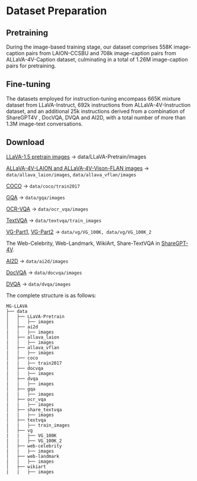 # Dataset Preparation

## Pretraining

During the image-based training stage, our dataset comprises 558K image-caption pairs from LAION-CCSBU and 708k image-caption pairs from ALLaVA-4V-Caption dataset, culminating in a total of 1.26M image-caption pairs for pretraining.

## Fine-tuning

The datasets employed for instruction-tuning encompass 665K mixture dataset from LLaVA-Instruct, 692k instructions from ALLaVA-4V-Instruction dataset, and an additional 25k instructions derived from a combination of ShareGPT4V , DocVQA, DVQA and AI2D, with a total number of more than 1.3M image-text conversations.

## Download
[LLaVA-1.5 pretrain images](https://huggingface.co/datasets/liuhaotian/LLaVA-CC3M-Pretrain-595K) -> data/LLaVA-Pretrain/images

[ALLaVA-4V-LAION and ALLaVA-4V-Vison-FLAN images](https://huggingface.co/datasets/FreedomIntelligence/ALLaVA-4V) -> ```data/allava_laion/images```, ```data/allava_vflan/images```


[COCO](http://images.cocodataset.org/zips/train2017.zip) -> ```data/coco/train2017```

[GQA](https://downloads.cs.stanford.edu/nlp/data/gqa/images.zip) -> ```data/gqa/images```

[OCR-VQA](https://drive.google.com/drive/folders/1_GYPY5UkUy7HIcR0zq3ZCFgeZN7BAfm_?usp=sharing) -> ```data/ocr_vqa/images```

[TextVQA](https://dl.fbaipublicfiles.com/textvqa/images/train_val_images.zip) -> ```data/textvqa/train_images```

[VG-Part1](https://cs.stanford.edu/people/rak248/VG_100K_2/images.zip), [VG-Part2](https://cs.stanford.edu/people/rak248/VG_100K_2/images2.zip) -> ```data/vg/VG_100K, data/vg/VG_100K_2```

The Web-Celebrity, Web-Landmark, WikiArt,  Share-TextVQA in [ShareGPT-4V](https://drive.google.com/drive/folders/1tCUQ-sq6vdshZVkF0ZeF3K4eztkXJgax).

[AI2D](https://allenai.org/data/diagrams) -> ```data/ai2d/images```

[DocVQA](https://www.docvqa.org/datasets/docvqa) -> ```data/docvqa/images```

[DVQA](https://github.com/kushalkafle/DVQA_dataset) -> ```data/dvqa/images```

The complete structure is as follows:
```text
MG-LLAVA
├── data
│   ├── LLaVA-Pretrain
│   │   ├── images
│   ├── ai2d
|   |   ├── images
│   ├── allava_laion
|   |   ├── images
│   ├── allava_vflan
|   |   ├── images
│   ├── coco
|   |   ├── train2017
│   ├── docvqa
|   |   ├── images
│   ├── dvqa
|   |   ├── images
│   ├── gqa
|   |   ├── images
│   ├── ocr_vqa
|   |   ├── images
│   ├── share_textvqa
|   |   ├── images
│   ├── textvqa
|   |   ├── train_images
│   ├── vg
|   |   ├── VG_100K
|   |   ├── VG_100K_2
│   ├── web-celebrity
|   |   ├── images
│   ├── web-landmark
|   |   ├── images
│   ├── wikiart
|   |   ├── images
```